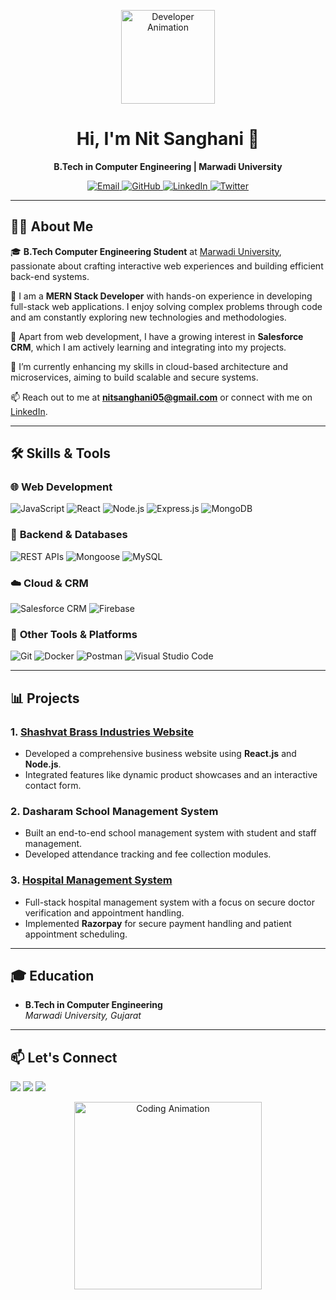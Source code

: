 <!-- Header Section with an animated GIF (Optional) -->
<p align="center">
  <img src="https://media.giphy.com/media/M9gbBd9nbDrOTu1Mqx/giphy.gif" width="150px" alt="Developer Animation">
</p>

<h1 align="center">Hi, I'm Nit Sanghani 👋</h1>

<p align="center">
  <b>B.Tech in Computer Engineering | Marwadi University</b>  
</p>

<p align="center">
  <a href="mailto:nitsanghani05@gmail.com" target="_blank">
    <img src="https://img.shields.io/badge/Email-D14836?style=for-the-badge&logo=gmail&logoColor=white" alt="Email">
  </a>
  <a href="https://github.com/nitsanghani" target="_blank">
    <img src="https://img.shields.io/badge/GitHub-181717?style=for-the-badge&logo=github&logoColor=white" alt="GitHub">
  </a>
  <a href="https://www.linkedin.com/in/nit-sanghani" target="_blank">
    <img src="https://img.shields.io/badge/LinkedIn-0A66C2?style=for-the-badge&logo=linkedin&logoColor=white" alt="LinkedIn">
  </a>
  <a href="https://twitter.com/your-twitter-handle" target="_blank">
    <img src="https://img.shields.io/badge/Twitter-1DA1F2?style=for-the-badge&logo=twitter&logoColor=white" alt="Twitter">
  </a>
</p>

---

## 👨‍💻 About Me 

🎓 **B.Tech Computer Engineering Student** at [Marwadi University](https://www.marwadiuniversity.ac.in/), passionate about crafting interactive web experiences and building efficient back-end systems.

💼 I am a **MERN Stack Developer** with hands-on experience in developing full-stack web applications. I enjoy solving complex problems through code and am constantly exploring new technologies and methodologies.

🚀 Apart from web development, I have a growing interest in **Salesforce CRM**, which I am actively learning and integrating into my projects.

🌱 I’m currently enhancing my skills in cloud-based architecture and microservices, aiming to build scalable and secure systems.

📫 Reach out to me at **nitsanghani05@gmail.com** or connect with me on [LinkedIn](https://www.linkedin.com/in/nit-sanghani).

---

## 🛠️ Skills & Tools

### 🌐 **Web Development**
<p align="left">
  <img src="https://img.shields.io/badge/JavaScript-F7DF1E?style=for-the-badge&logo=javascript&logoColor=black" alt="JavaScript" />
  <img src="https://img.shields.io/badge/React-61DAFB?style=for-the-badge&logo=react&logoColor=black" alt="React" />
  <img src="https://img.shields.io/badge/Node.js-339933?style=for-the-badge&logo=nodedotjs&logoColor=white" alt="Node.js" />
  <img src="https://img.shields.io/badge/Express.js-404D59?style=for-the-badge&logo=express&logoColor=white" alt="Express.js" />
  <img src="https://img.shields.io/badge/MongoDB-4EA94B?style=for-the-badge&logo=mongodb&logoColor=white" alt="MongoDB" />
</p>

### 🔧 **Backend & Databases**
<p align="left">
  <img src="https://img.shields.io/badge/RESTful%20APIs-ff6f00?style=for-the-badge&logo=api&logoColor=white" alt="REST APIs" />
  <img src="https://img.shields.io/badge/Mongoose-880000?style=for-the-badge&logo=mongodb&logoColor=white" alt="Mongoose" />
  <img src="https://img.shields.io/badge/MySQL-4479A1?style=for-the-badge&logo=mysql&logoColor=white" alt="MySQL" />
</p>

### ☁️ **Cloud & CRM**
<p align="left">
  <img src="https://img.shields.io/badge/Salesforce-00A1E0?style=for-the-badge&logo=salesforce&logoColor=white" alt="Salesforce CRM" />
  <img src="https://img.shields.io/badge/Firebase-ffca28?style=for-the-badge&logo=firebase&logoColor=black" alt="Firebase" />
</p>

### 🧰 **Other Tools & Platforms**
<p align="left">
  <img src="https://img.shields.io/badge/Git-F05032?style=for-the-badge&logo=git&logoColor=white" alt="Git" />
  <img src="https://img.shields.io/badge/Docker-2496ED?style=for-the-badge&logo=docker&logoColor=white" alt="Docker" />
  <img src="https://img.shields.io/badge/Postman-FF6C37?style=for-the-badge&logo=postman&logoColor=white" alt="Postman" />
  <img src="https://img.shields.io/badge/VS%20Code-007ACC?style=for-the-badge&logo=visual%20studio%20code&logoColor=white" alt="Visual Studio Code" />
</p>

---

## 📊 Projects

### 1. **[Shashvat Brass Industries Website](https://example.com)**  
- Developed a comprehensive business website using **React.js** and **Node.js**.
- Integrated features like dynamic product showcases and an interactive contact form.

### 2. **Dasharam School Management System**  
- Built an end-to-end school management system with student and staff management.
- Developed attendance tracking and fee collection modules.

### 3. **[Hospital Management System](https://github.com/nitsanghani/Hospital-Management)**  
- Full-stack hospital management system with a focus on secure doctor verification and appointment handling.
- Implemented **Razorpay** for secure payment handling and patient appointment scheduling.

---

## 🎓 Education

- **B.Tech in Computer Engineering**  
  *Marwadi University, Gujarat*

---

## 📫 Let's Connect

<p align="left">
  <a href="mailto:nitsanghani05@gmail.com"><img src="https://img.shields.io/badge/Email-Me-D14836?style=for-the-badge&logo=gmail&logoColor=white"></a>
  <a href="https://github.com/nitsanghani"><img src="https://img.shields.io/badge/GitHub-nitsanghani-181717?style=for-the-badge&logo=github"></a>
  <a href="https://www.linkedin.com/in/nit-sanghani"><img src="https://img.shields.io/badge/LinkedIn-Connect-blue?style=for-the-badge&logo=linkedin"></a>
</p>

<p align="center">
  <img src="https://media.giphy.com/media/ZVik7pBtu9dNS/giphy.gif" width="300px" alt="Coding Animation">
</p>
